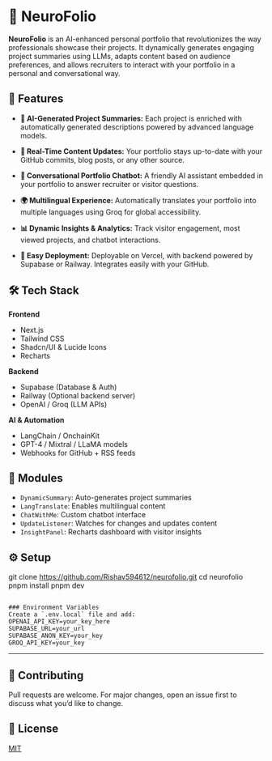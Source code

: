 # 🧠 NeuroFolio

**NeuroFolio** is an AI-enhanced personal portfolio that revolutionizes the way professionals showcase their projects. It dynamically generates engaging project summaries using LLMs, adapts content based on audience preferences, and allows recruiters to interact with your portfolio in a personal and conversational way.

## 🚀 Features

- **🧠 AI-Generated Project Summaries:**
  Each project is enriched with automatically generated descriptions powered by advanced language models.

- **🔄 Real-Time Content Updates:**
  Your portfolio stays up-to-date with your GitHub commits, blog posts, or any other source.

- **💬 Conversational Portfolio Chatbot:**
  A friendly AI assistant embedded in your portfolio to answer recruiter or visitor questions.

- **🌍 Multilingual Experience:**
  Automatically translates your portfolio into multiple languages using Groq for global accessibility.

- **📊 Dynamic Insights & Analytics:**
  Track visitor engagement, most viewed projects, and chatbot interactions.

- **🔗 Easy Deployment:**
  Deployable on Vercel, with backend powered by Supabase or Railway. Integrates easily with your GitHub.

## 🛠️ Tech Stack

**Frontend**
- Next.js
- Tailwind CSS
- Shadcn/UI & Lucide Icons
- Recharts

**Backend**
- Supabase (Database & Auth)
- Railway (Optional backend server)
- OpenAI / Groq (LLM APIs)

**AI & Automation**
- LangChain / OnchainKit
- GPT-4 / Mixtral / LLaMA models
- Webhooks for GitHub + RSS feeds

## 🧹 Modules

- `DynamicSummary`: Auto-generates project summaries
- `LangTranslate`: Enables multilingual content
- `ChatWithMe`: Custom chatbot interface
- `UpdateListener`: Watches for changes and updates content
- `InsightPanel`: Recharts dashboard with visitor insights

## ⚙️ Setup
git clone https://github.com/Rishav594612/neurofolio.git
cd neurofolio
pnpm install
pnpm dev
```

### Environment Variables
Create a `.env.local` file and add:
OPENAI_API_KEY=your_key_here
SUPABASE_URL=your_url
SUPABASE_ANON_KEY=your_key
GROQ_API_KEY=your_key
```

---

## 🤝 Contributing
Pull requests are welcome. For major changes, open an issue first to discuss what you’d like to change.

## 📄 License
[MIT](LICENSE)

